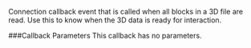 Connection callback event that is called when all blocks in a 3D file are read. Use this to know when the 3D data is ready for interaction.

###Callback Parameters
This callback has no parameters.
